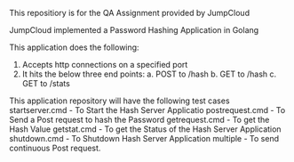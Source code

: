 This repositiory is for the QA Assignment provided by JumpCloud

JumpCloud implemented a Password Hashing Application in Golang

This application does the following:

1. Accepts http connections on a specified port
2. It hits the below three end points:
a. POST to /hash
b. GET to /hash
c. GET to /stats

This application repository will have the following test cases
startserver.cmd - To Start the Hash Server Applicatio
postrequest.cmd - To Send a Post request to hash the Password
getrequest.cmd - To get the Hash Value 
getstat.cmd - To get the Status of the Hash Server Application
shutdown.cmd - To Shutdown Hash Server Application
multiple - To send continuous Post request.
